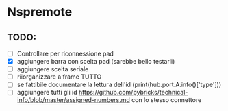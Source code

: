 # Nspremote
## TODO:
- [ ] Controllare per riconnessione pad
- [X] aggiungere barra con scelta pad (sarebbe bello testarli)
- [ ] aggiungere scelta seriale
- [ ] riiorganizzare a frame TUTTO
- [ ] se fattibile documentare la lettura dell'id (print(hub.port.A.info()['type']))
- [ ] aggiungere tutti gli id  https://github.com/pybricks/technical-info/blob/master/assigned-numbers.md con lo stesso connettore